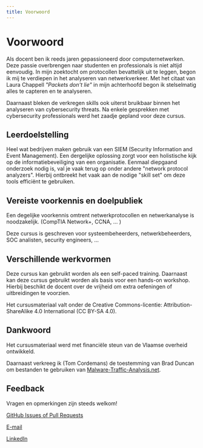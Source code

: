 ```yaml
---
title: Voorwoord
---
```


# Voorwoord

Als docent ben ik reeds jaren gepassioneerd door computernetwerken. Deze passie overbrengen naar studenten en professionals is niet altijd eenvoudig. In mijn zoektocht om protocollen bevattelijk uit te leggen, begon ik mij te verdiepen in het analyseren van netwerkverkeer. Met het citaat van Laura Chappell _"Packets don't lie"_ in mijn achterhoofd begon ik stelselmatig alles te capteren en te analyseren.

Daarnaast bleken de verkregen skills ook uiterst bruikbaar binnen het analyseren van cybersecurity threats. Na enkele gesprekken met cybersecurity professionals werd het zaadje gepland voor deze cursus.

## Leerdoelstelling

Heel wat bedrijven maken gebruik van een SIEM (Security Information and Event Management). Een dergelijke oplossing zorgt voor een holistische kijk op de informatiebeveiliging van een organisatie. Eenmaal diepgaand onderzoek nodig is, val je vaak terug op onder andere "network protocol analyzers". Hierbij ontbreekt het vaak aan de nodige "skill set" om deze tools efficiënt te gebruiken.

## Vereiste voorkennis en doelpubliek

Een degelijke voorkennis omtrent netwerkprotocollen en netwerkanalyse is noodzakelijk.
(CompTIA Network+, CCNA, ... )

Deze cursus is geschreven voor systeembeheerders, netwerkbeheerders, SOC analisten, security engineers, ...

## Verschillende werkvormen

Deze cursus kan gebruikt worden als een self-paced training. Daarnaast kan deze cursus gebruikt worden als basis voor een hands-on workshop. Hierbij beschikt de docent over de vrijheid om extra oefeningen of uitbreidingen te voorzien.

Het cursusmateriaal valt onder de Creative Commons-licentie: Attribution-ShareAlike 4.0 International (CC BY-SA 4.0).

## Dankwoord

Het cursusmateriaal werd met financiële steun van de Vlaamse overheid ontwikkeld.

Daarnaast verkreeg ik (Tom Cordemans) de toestemming van Brad Duncan om bestanden te gebruiken van [Malware-Traffic-Analysis.net](https://www.malware-traffic-analysis.net/).

## Feedback

Vragen en opmerkingen zijn steeds welkom!

[GitHub Issues of Pull Requests](https://github.com/TomCordemans/opleiding-cybersecurity.be)

[E-mail](mailto:tom.cordemans@vives.be)

[LinkedIn](https://linkedin.com/in/tom-cordemans-54419821)